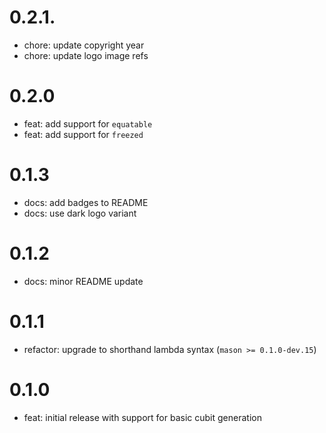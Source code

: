 # 0.2.1.

- chore: update copyright year
- chore: update logo image refs

# 0.2.0

- feat: add support for `equatable`
- feat: add support for `freezed`

# 0.1.3

- docs: add badges to README
- docs: use dark logo variant

# 0.1.2

- docs: minor README update

# 0.1.1

- refactor: upgrade to shorthand lambda syntax (`mason >= 0.1.0-dev.15`)

# 0.1.0

- feat: initial release with support for basic cubit generation
